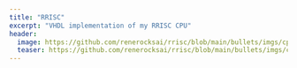 ```yaml
---
title: "RRISC"
excerpt: "VHDL implementation of my RRISC CPU"
header:
  image: https://github.com/renerocksai/rrisc/blob/main/bullets/imgs/cpucore.png?raw=true
  teaser: https://github.com/renerocksai/rrisc/blob/main/bullets/imgs/cpucore.png?raw=true
---
```

